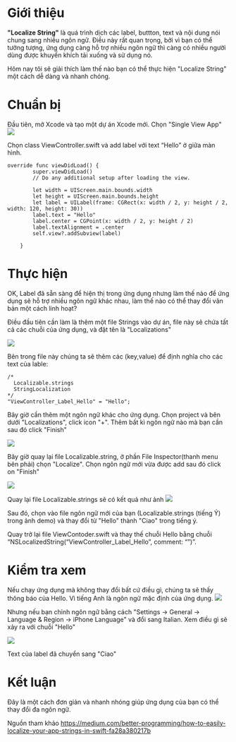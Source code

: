 # Giới thiệu
**"Localize String"** là quá trình dịch các label, buttton, text và nội dung nói chung sang nhiều ngôn ngữ. Điều này rất quan trọng, bởi vì bạn có thể tưởng tượng, ứng dụng càng hỗ trợ nhiều ngôn ngữ thì càng có nhiều người dùng được khuyến khích tải xuống và sử dụng nó.

Hôm nay tôi sẽ giải thích làm thế nào bạn có thể thực hiện "Localize String" một cách dễ dàng và nhanh chóng.

# Chuẩn bị 

Đầu tiên, mở Xcode và tạo một dự án Xcode mới. Chọn "Single View App"
![](https://images.viblo.asia/cf302b84-2001-4d1b-b846-52771ef899ec.png)

Chọn class ViewController.swift và add label với text “Hello” ở giữa màn hình. 

```
override func viewDidLoad() {
        super.viewDidLoad()
        // Do any additional setup after loading the view.
        
        let width = UIScreen.main.bounds.width
        let height = UIScreen.main.bounds.height
        let label = UILabel(frame: CGRect(x: width / 2, y: height / 2, width: 120, height: 30))
        label.text = "Hello"
        label.center = CGPoint(x: width / 2, y: height / 2)
        label.textAlignment = .center
        self.view?.addSubview(label)
        
    }
```

# Thực hiện 
OK, Label đã sẵn sàng để hiện thị trong ứng dụng nhưng làm thế nào để ứng dụng sẽ hỗ trợ nhiều ngôn ngữ khác nhau, làm thế nào có thể thay đổi văn bản một cách linh hoạt?

Điều đầu tiên cần làm là thêm một file Strings vào dự án, file này sẽ chứa tất cả các chuỗi của ứng dụng, và đặt tên là "Localizations"

![](https://images.viblo.asia/8e15973a-ece2-4b5d-972c-6579cbce950a.png)

Bên trong file này chúng ta sẽ thêm các (key,value) để định nghĩa cho các text của lable:

```
/* 
  Localizable.strings
  StringLocalization
*/
"ViewController_Label_Hello" = "Hello";
```

Bây giờ cần thêm một ngôn ngữ khác cho ứng dụng.
Chọn project và bên dưới "Localizations", click icon "+". Thêm bất kì ngôn ngữ nào mà bạn cần sau đó click "Finish"

![](https://images.viblo.asia/86d0f212-75ad-40df-9617-36c959fa5b48.png)

Bây giờ quay lại file Localizable.string, ở phần File Inspector(thanh menu bên phải) chọn "Localize". Chọn ngôn ngữ mới vừa được add sau đó click on "Finish"

![](https://images.viblo.asia/88278e22-1045-4c2f-bd48-d1734555880e.png)

Quay lại file Localizable.strings sẽ có kết quả như ảnh
![](https://images.viblo.asia/3d5b9521-b549-4d11-9a71-68ed483ade12.png)

Sau đó, chọn vào file ngôn ngữ mới của bạn (Localizable.strings (tiếng Ý) trong ảnh demo) và thay đổi từ "Hello" thành "Ciao" trong tiếng ý.

Quay trở lại file ViewContoder.swift và thay thế chuỗi Hello bằng chuỗi “NSLocalizedString(“ViewController_Label_Hello”, comment: “”)”.


# Kiểm tra xem

Nếu chạy ứng dụng mà không thay đổi bất cứ điều gì, chúng ta sẽ thấy thông báo của Hello. Vì tiếng Anh là ngôn ngữ mặc định của ứng dụng.
![](https://images.viblo.asia/767e8c2a-07c3-4986-98c9-2a0031117b6c.png)

Nhưng nếu bạn chỉnh ngôn ngữ bằng cách "Settings → General → Language & Region → iPhone Language"  và đổi sang Italian. Xem điều gì sẽ xảy ra với chuỗi "Hello"

![](https://images.viblo.asia/4973d5d4-f563-47b3-9c9e-698395d1a6e1.png)

Text của label đã chuyển sang "Ciao"


# Kết luận

Đây là một cách đơn giản và nhanh nhóng giúp ứng dụng của bạn có thể thay đổi đa ngôn ngữ.



Nguồn tham khảo
https://medium.com/better-programming/how-to-easily-localize-your-app-strings-in-swift-fa28a380217b
